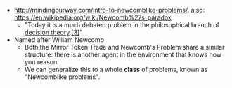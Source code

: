 - http://mindingourway.com/intro-to-newcomblike-problems/. also: https://en.wikipedia.org/wiki/Newcomb%27s_paradox
    - "Today it is a much debated problem in the philosophical branch of [decision theory](https://en.wikipedia.org/wiki/Decision_theory).[[3]](https://en.wikipedia.org/wiki/Newcomb%27s_paradox#cite_note-3)"
- Named after William Newcomb
    - Both the Mirror Token Trade and Newcomb's Problem share a similar 
structure: there is another agent in the environment that knows how you 
reason.
    - We can generalize this to a whole __class__ of problems, known as "Newcomblike problems".
